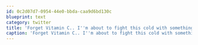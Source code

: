 ```yaml
---
id: 0c2d07d7-0954-44e0-bbda-caa9d6bd130c
blueprint: text
category: twitter
title: 'Forget Vitamin C.. I''m about to fight this cold with something called "Tandoori Hotpot".'
caption: 'Forget Vitamin C.. I''m about to fight this cold with something called "Tandoori Hotpot".'
---
```

